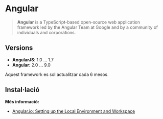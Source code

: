 # Angular

> **Angular** is a TypeScript-based open-source web application framework led by the Angular Team at Google and by a community of individuals and corporations.

## Versions

* **AngularJS**: 1.0 ... 1.7 
* **Angular**: 2.0 ... 9.0

Aquest framework es sol actualitzar cada 6 mesos.

## Instal·lació


**Més informació:**

* [Angular.io: Setting up the Local Environment and Workspace](https://angular.io/guide/setup-local)


   